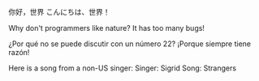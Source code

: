 你好，世界
こんにちは、世界！

Why don't programmers like nature? It has too many bugs!

¿Por qué no se puede discutir con un número 22? ¡Porque siempre tiene razón!

Here is a song from a non-US singer: 
Singer: Sigrid
Song: Strangers


